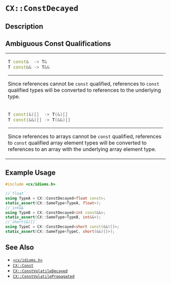# `CX::ConstDecayed`
## Description
## Ambiguous Const Qualifications
<table id="member-function-table">
 <tr><td>

  ```c++
  T const&  -> T&
  T const&& -> T&&
  ```
  ---
  Since references cannot be `const` qualified, references to `const`
  qualified types will be converted to references to the underlying
  type.

 </td></tr>
 <tr><td>

  ```c++
  T const(&)[]  -> T(&)[]
  T const(&&)[] -> T(&&)[]
  ```
  ---
  Since references to arrays cannot be `const` qualified, references
  to `const` qualified array element types will be converted to
  references to an array with the underlying array element type.

 </td></tr>
</table>

## Example Usage
```c++
#include <cx/idioms.h>

//`float`
using TypeA = CX::ConstDecayed<float const>;
static_assert(CX::SameType<TypeA, float>);
//`int&&`
using TypeB = CX::ConstDecayed<int const&&>;
static_assert(CX::SameType<TypeB, int&&>);
//`short(&)[]`
using TypeC = CX::ConstDecayed<short const(&&)[]>;
static_assert(CX::SameType<TypeC, short(&&)[]>);
```
## See Also
 - [`<cx/idioms.h>`](../cx_idioms_h.md)
 - [`CX::Const`](./const.md)
 - [`CX::ConstVolatileDecayed`](./const_volatile_decayed.md)
 - [`CX::ConstVolatilePropagated`](./const_volatile_propagated.md)
